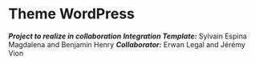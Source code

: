 # Theme WordPress
__***Project to realize in collaboration***__
***Integration Template:*** Sylvain Espina Magdalena and Benjamin Henry
***Collaborator:*** Erwan Legal and Jérémy Vion
